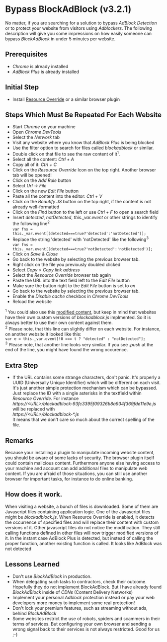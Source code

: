 Bypass BlockAdBlock (v3.2.1)
===========

No matter, if you are searching for a solution to bypass <i>AdBlock Detection</i> or to protect your website from visitors using <i>Adblockers</i>. The following description will give you some impressions on how easily someone can bypass <i>BlockAdBlock</i> in under 5 minutes per website.

## Prerequisites
- <i>Chrome</i> is already installed
- <i>AdBlock Plus</i> is already installed

## Initial Step
- Install [Resource Override](https://chrome.google.com/webstore/detail/resource-override/pkoacgokdfckfpndoffpifphamojphii?hl=en) or a similar browser plugin

## Steps Which Must Be Repeated For Each Website
- Start <i>Chrome</i> on your machine
- Open <i>Chrome DevTools</i>
- Select the <i>Network</i> tab
- Visit any website where you know that <i>AdBlock Plus</i> is being blocked
- Use the filter option to search for files called <i>blockadblock</i> or similar.
- Double click on that file to see the raw content of it<sup>1</sup>.
- Select all the content: <i>Ctrl + A</i>
- Copy all of it: <i>Ctrl + C</i>
- Click on the <i>Resource Override</i> Icon on the top right. Another browser tab will be opened!
- Click on the <i>Add Rule</i> button
- Select <i>Url &rarr; File</i>
- Click on the new <i>Edit File</i> button
- Paste all the content into the editor: <i>Ctrl + V</i>
- Click on the <i>Beautify JS</i> button on the top right, if the content is not already well-formatted
- Click on the <i>Find</i> button to the left or use <i>Ctrl + F</i> to open a search field
- Insert <i>detected</i>, <i>notDetected</i>, <i>this._var.event</i> or other strings to identify the following line<sup>2</sup><br />
 ```var fns = this._var.event[(detected===true?'detected':'notDetected')];```
- Replace the string 'detected' with 'notDetected' like the following<sup>3</sup><br />
 ```var fns = this._var.event[(detected===true?'notDetected':'notDetected')];```
- Click on <i>Save & Close</i>
- Go back to the website by selecting the previous browser tab.
- Right click on the file you previously doubled clicked
- Select <i>Copy > Copy link address</i>
- Select the <i>Resource Override</i> browser tab again
- Paste the URL into the text field left to the <i>Edit File</i> button
- Make sure the button right to the <i>Edit File</i> button is set to <i>on</i>
- Go back to the website by selecting the previous browser tab.
- Enable the <i>Disable cache</i> checkbox in <i>Chrome DevTools</i>
- Reload the website 

<sup>1</sup> You could also use this [modified content](https://github.com/lars-wobus/BlockAdBlock/blob/master/blockadblock.js), but keep in mind that websites have their own custom versions of <i>blockadblock.js</i> implmented. So it is always better to use their own content against them.
<br />
<sup>2</sup> Please note, that this line can slightly differ on each website. For instance, on another website it looked like this:<br />
```var e = this._var.event[!0 === t ? "detected" : "notDetected"];```
<br />
<sup>3</sup> Please note, that another line looks very similar. If you see <i>.push</i> at the end of the line, you might have found the wrong occurence. 

## Extra Step
- If the URL contains some strange characters, don't panic. It's properly a UUID (Universally Unique Identifier) which will be different on each visit. It's just another simple protection mechanism which can be bypassed. Just replace the ID with a single asterisks in the textfield within <i>Resource Override</i>. For instance<br />
<i>https://\<URL\>/blockadblock-93fc3395f09326b8a934f369fde11e9e.js</i><br />
will be replaced with<br />
<i>https://\<URL\>/blockadblock-*.js</i><br />
It means that we don't care so much about the correct spelling of the file.
	
## Remarks
Because your installing a plugin to manipulate incoming website content, you should be aware of some lacks of security. The browser plugin itself could contain malicious content. Furthermore anyone else having access to your machine and account can add additional files to manipulate web content. If you are afraid of those situations, you can still use another browser for important tasks, for instance to do online banking.
	
## How does it work.
When visiting a website, a bunch of files is downloaded. Some of them are Javascript files containing application logic. One of the Javascript files might be <i>blockadblock.js</i>. When Resource Override is enabled, it detects the occurrence of specified files and will replace their content with custom versions of it. Other javascript files do not notice the modification. They still calling functions defined in other files will now trigger modified versions of it. In the instant case AdBlock Plus is detected, but instead of calling the proper function, another existing function is called. It looks like AdBlock was not detected
	
## Lessons Learned
- Don't use <i>BlockAdBlock</i> in production.
- When delegating such tasks to contractors, check their outcome. Hopefully they do not implement BlockAdBlock. But I have already found <i>BlockAdBlock</i> inside of <i>CDNs</i> (Content Delivery Networks)
- Implement your personal <i>Adblock</i> protection instead or pay your web developers more money to implement some real protection!
- Don't lock your premium features, such as streaming without ads, behind <i>BlockAdBlock</i>
- Some websites restrict the use of robots, spiders and scammers in their terms of services. But configuring your own browser and sending a wrong signal back to their services is not always restricted. Good for us ;-)

